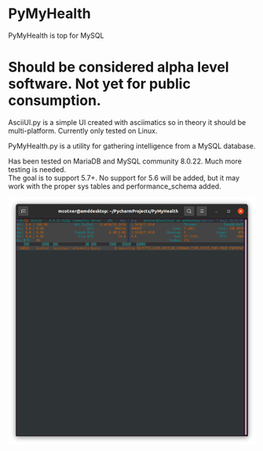 # PyMyHealth
PyMyHealth is top for MySQL

# Should be considered alpha level software.  Not yet for public consumption.

AsciiUI.py is a simple UI created with asciimatics so in theory it should be multi-platform.  Currently only tested on Linux.

PyMyHealth.py is a utility for gathering intelligence from a MySQL database.

Has been tested on MariaDB and MySQL community 8.0.22.  Much more testing is needed.  
The goal is to support 5.7+.  No support for 5.6 will be added, 
but it may work with the proper sys tables and performance_schema added.

![Screenshot](screenshot02.png)
